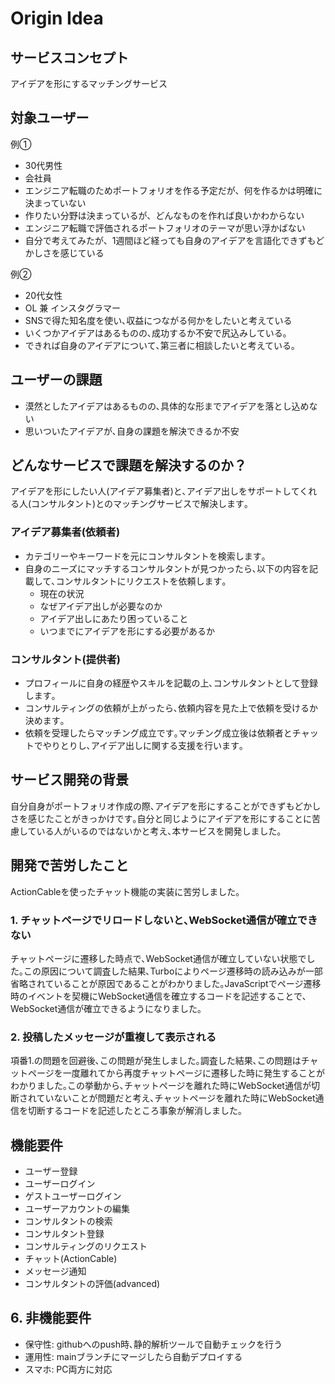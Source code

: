 # Origin Idea
## サービスコンセプト
アイデアを形にするマッチングサービス

## 対象ユーザー
例①
- 30代男性
- 会社員
- エンジニア転職のためポートフォリオを作る予定だが、何を作るかは明確に決まっていない
- 作りたい分野は決まっているが、どんなものを作れば良いかわからない
- エンジニア転職で評価されるポートフォリオのテーマが思い浮かばない
- 自分で考えてみたが、1週間ほど経っても自身のアイデアを言語化できずもどかしさを感じている

例②
- 20代女性
- OL 兼 インスタグラマー
- SNSで得た知名度を使い､収益につながる何かをしたいと考えている
- いくつかアイデアはあるものの､成功するか不安で尻込みしている｡
- できれば自身のアイデアについて､第三者に相談したいと考えている｡

## ユーザーの課題
- 漠然としたアイデアはあるものの､具体的な形までアイデアを落とし込めない
- 思いついたアイデアが､自身の課題を解決できるか不安

## どんなサービスで課題を解決するのか？
アイデアを形にしたい人(アイデア募集者)と､アイデア出しをサポートしてくれる人(コンサルタント)とのマッチングサービスで解決します｡

### アイデア募集者(依頼者)
- カテゴリーやキーワードを元にコンサルタントを検索します｡
- 自身のニーズにマッチするコンサルタントが見つかったら､以下の内容を記載して､コンサルタントにリクエストを依頼します｡
  - 現在の状況
  - なぜアイデア出しが必要なのか
  - アイデア出しにあたり困っていること
  - いつまでにアイデアを形にする必要があるか

### コンサルタント(提供者)
- プロフィールに自身の経歴やスキルを記載の上､コンサルタントとして登録します｡
- コンサルティングの依頼が上がったら､依頼内容を見た上で依頼を受けるか決めます｡
- 依頼を受理したらマッチング成立です｡マッチング成立後は依頼者とチャットでやりとりし､アイデア出しに関する支援を行います｡

## サービス開発の背景
自分自身がポートフォリオ作成の際､アイデアを形にすることができずもどかしさを感じたことがきっかけです｡自分と同じようにアイデアを形にすることに苦慮している人がいるのではないかと考え､本サービスを開発しました｡

## 開発で苦労したこと
ActionCableを使ったチャット機能の実装に苦労しました｡
### 1. チャットページでリロードしないと､WebSocket通信が確立できない
チャットページに遷移した時点で､WebSocket通信が確立していない状態でした｡この原因について調査した結果､Turboによりページ遷移時の読み込みが一部省略されていることが原因であることがわかりました｡JavaScriptでページ遷移時のイベントを契機にWebSocket通信を確立するコードを記述することで､WebSocket通信が確立できるようになりました｡

### 2. 投稿したメッセージが重複して表示される
項番1.の問題を回避後､この問題が発生しました｡調査した結果､この問題はチャットページを一度離れてから再度チャットページに遷移した時に発生することがわかりました｡この挙動から､チャットページを離れた時にWebSocket通信が切断されていないことが問題だと考え､チャットページを離れた時にWebSocket通信を切断するコードを記述したところ事象が解消しました｡

## 機能要件
- ユーザー登録
- ユーザーログイン
- ゲストユーザーログイン
- ユーザーアカウントの編集
- コンサルタントの検索
- コンサルタント登録
- コンサルティングのリクエスト
- チャット(ActionCable)
- メッセージ通知
- コンサルタントの評価(advanced)

## 6. 非機能要件
- 保守性: githubへのpush時､静的解析ツールで自動チェックを行う
- 運用性: mainブランチにマージしたら自動デプロイする
- スマホ: PC両方に対応